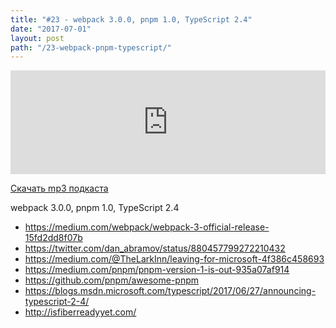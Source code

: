 ```yaml
---
title: "#23 - webpack 3.0.0, pnpm 1.0, TypeScript 2.4"
date: "2017-07-01"
layout: post
path: "/23-webpack-pnpm-typescript/"
---
```


<iframe width="100%" height="166" scrolling="no" frameborder="no" src="https://w.soundcloud.com/player/?url=https%3A//api.soundcloud.com/tracks/331023209&amp;color=ff5500&amp;auto_play=false&amp;hide_related=false&amp;show_comments=true&amp;show_user=true&amp;show_reposts=false"></iframe>

<a href="https://5minreact.podster.fm/23/download/audio.mp3?download=yes&media=file"><i class="fa fa-download"></i> Скачать mp3 подкаста</a>

webpack 3.0.0, pnpm 1.0, TypeScript 2.4

- https://medium.com/webpack/webpack-3-official-release-15fd2dd8f07b
- https://twitter.com/dan_abramov/status/880457799272210432
- https://medium.com/@TheLarkInn/leaving-for-microsoft-4f386c458693
- https://medium.com/pnpm/pnpm-version-1-is-out-935a07af914
- https://github.com/pnpm/awesome-pnpm
- https://blogs.msdn.microsoft.com/typescript/2017/06/27/announcing-typescript-2-4/
- http://isfiberreadyyet.com/


